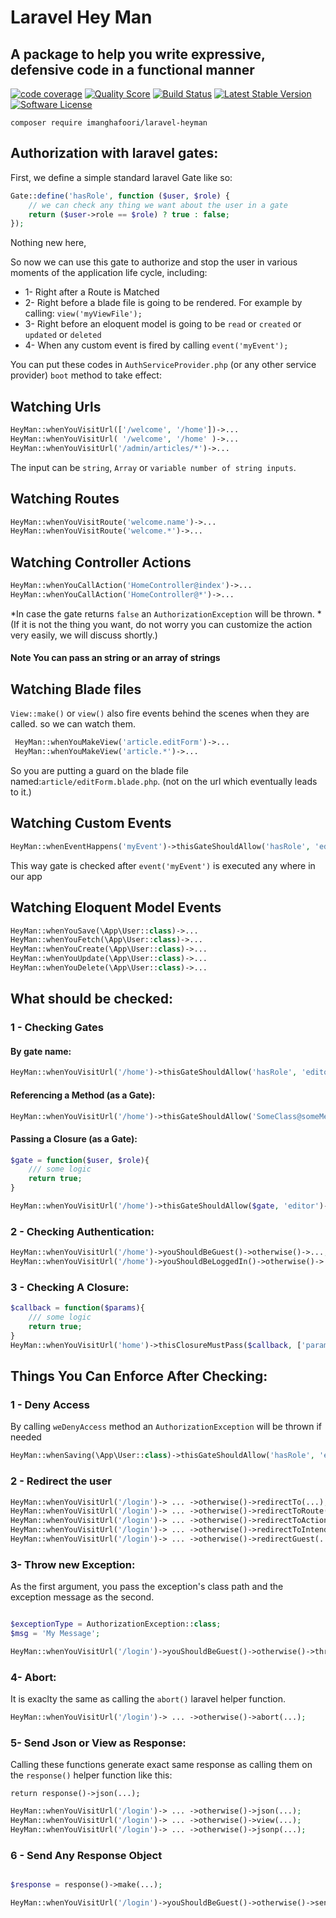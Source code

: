 # Laravel Hey Man

## A package to help you write expressive, defensive code in a functional manner

[![code coverage](https://codecov.io/gh/imanghafoori1/laravel-heyman/branch/master/graph/badge.svg)](https://codecov.io/gh/imanghafoori1/laravel-heyman)
<a href="https://scrutinizer-ci.com/g/imanghafoori1/laravel-heyman"><img src="https://img.shields.io/scrutinizer/g/imanghafoori1/laravel-heyman.svg?style=round-square" alt="Quality Score"></img></a>
[![Build Status](https://travis-ci.org/imanghafoori1/laravel-heyman.svg?branch=master)](https://travis-ci.org/imanghafoori1/laravel-heyman)
[![Latest Stable Version](https://poser.pugx.org/imanghafoori/laravel-heyman/v/stable)](https://packagist.org/packages/imanghafoori/laravel-heyman)
[![Software License](https://img.shields.io/badge/license-MIT-brightgreen.svg?style=round-square)](LICENSE.md)



```
composer require imanghafoori/laravel-heyman
```

## Authorization with laravel gates:

First, we define a simple standard laravel Gate like so:

```php
Gate::define('hasRole', function ($user, $role) {
    // we can check any thing we want about the user in a gate
    return ($user->role == $role) ? true : false;
});

```
Nothing new here,

So now we can use this gate to authorize and stop the user in various moments of the application life cycle, including:
- 1- Right after a Route is Matched
- 2- Right before a blade file is going to be rendered. For example by calling: `view('myViewFile');` 
- 3- Right before an eloquent model is going to be `read` or `created` or `updated` or `deleted`
- 4- When any custom event is fired by calling `event('myEvent');`


You can put these codes in `AuthServiceProvider.php` (or any other service provider) `boot` method to take effect:

## Watching Urls

```php
HeyMan::whenYouVisitUrl(['/welcome', '/home'])->...
HeyMan::whenYouVisitUrl( '/welcome', '/home' )->...
HeyMan::whenYouVisitUrl('/admin/articles/*')->...
```
The input can be `string`, `Array` or `variable number of string inputs`.


## Watching Routes

```php
HeyMan::whenYouVisitRoute('welcome.name')->...
HeyMan::whenYouVisitRoute('welcome.*')->...
```


## Watching Controller Actions

```php
HeyMan::whenYouCallAction('HomeController@index')->...
HeyMan::whenYouCallAction('HomeController@*')->...

```

*In case the gate returns `false` an `AuthorizationException` will be thrown.
*(If it is not the thing you want, do not worry you can customize the action very easily, we will discuss shortly.)


#### Note You can pass an string or an array of strings


## Watching Blade files

`View::make()` or `view()` also fire events behind the scenes when they are called. so we can watch them.

```php 
 HeyMan::whenYouMakeView('article.editForm')->...
 HeyMan::whenYouMakeView('article.*')->...
 ```
 
So you are putting a guard on the blade file named:`article/editForm.blade.php`. (not on the url which eventually leads to it.)


## Watching Custom Events

```php
HeyMan::whenEventHappens('myEvent')->thisGateShouldAllow('hasRole', 'editor')->otherwise()->...
```

This way gate is checked after `event('myEvent')` is executed any where in our app


## Watching Eloquent Model Events
```php
HeyMan::whenYouSave(\App\User::class)->...
HeyMan::whenYouFetch(\App\User::class)->...
HeyMan::whenYouCreate(\App\User::class)->...
HeyMan::whenYouUpdate(\App\User::class)->...
HeyMan::whenYouDelete(\App\User::class)->...
```


## What should be checked:

### 1 - Checking Gates


#### By gate name:

```php
HeyMan::whenYouVisitUrl('/home')->thisGateShouldAllow('hasRole', 'editor')->otherwise()->...;
```

#### Referencing a Method (as a Gate):

```php
HeyMan::whenYouVisitUrl('/home')->thisGateShouldAllow('SomeClass@someMethod', 'editor')->otherwise()->...;
```

#### Passing a Closure (as a Gate):

```php
$gate = function($user, $role){
    /// some logic
    return true;
}

HeyMan::whenYouVisitUrl('/home')->thisGateShouldAllow($gate, 'editor')->otherwise()->...;
```

### 2 - Checking Authentication:

```php
HeyMan::whenYouVisitUrl('/home')->youShouldBeGuest()->otherwise()->...;
HeyMan::whenYouVisitUrl('/home')->youShouldBeLoggedIn()->otherwise()->...;
```

### 3 - Checking A Closure:

```php
$callback = function($params){
    /// some logic
    return true;
}
HeyMan::whenYouVisitUrl('home')->thisClosureMustPass($callback, ['param1'])->otherwise()->...;
```


## Things You Can Enforce After Checking:

### 1 - Deny Access

By calling `weDenyAccess` method an `AuthorizationException` will be thrown if needed

```php
HeyMan::whenSaving(\App\User::class)->thisGateShouldAllow('hasRole', 'editor')->otherwise()->weDenyAccess();
```

### 2 - Redirect the user

```php
HeyMan::whenYouVisitUrl('/login')-> ... ->otherwise()->redirectTo(...);
HeyMan::whenYouVisitUrl('/login')-> ... ->otherwise()->redirectToRoute(...);
HeyMan::whenYouVisitUrl('/login')-> ... ->otherwise()->redirectToAction(...);
HeyMan::whenYouVisitUrl('/login')-> ... ->otherwise()->redirectToIntended(...);
HeyMan::whenYouVisitUrl('/login')-> ... ->otherwise()->redirectGuest(...);
```

### 3- Throw new Exception:

As the first argument, you pass the exception's class path and the exception message as the second.

```php

$exceptionType = AuthorizationException::class;
$msg = 'My Message';

HeyMan::whenYouVisitUrl('/login')->youShouldBeGuest()->otherwise()->throwNew($exceptionType, $msg);
```

### 4- Abort:

It is exaclty the same as calling the `abort()` laravel helper function.

```php
HeyMan::whenYouVisitUrl('/login')-> ... ->otherwise()->abort(...);
```

### 5- Send Json or View as Response:

Calling these functions generate exact same response as calling them on the `response()` helper function like this:
 
`return response()->json(...);`

```php
HeyMan::whenYouVisitUrl('/login')-> ... ->otherwise()->json(...);
HeyMan::whenYouVisitUrl('/login')-> ... ->otherwise()->view(...);
HeyMan::whenYouVisitUrl('/login')-> ... ->otherwise()->jsonp(...);
```

### 6 - Send Any Response Object

```php

$response = response()->make(...);

HeyMan::whenYouVisitUrl('/login')->youShouldBeGuest()->otherwise()->send($response);
```
